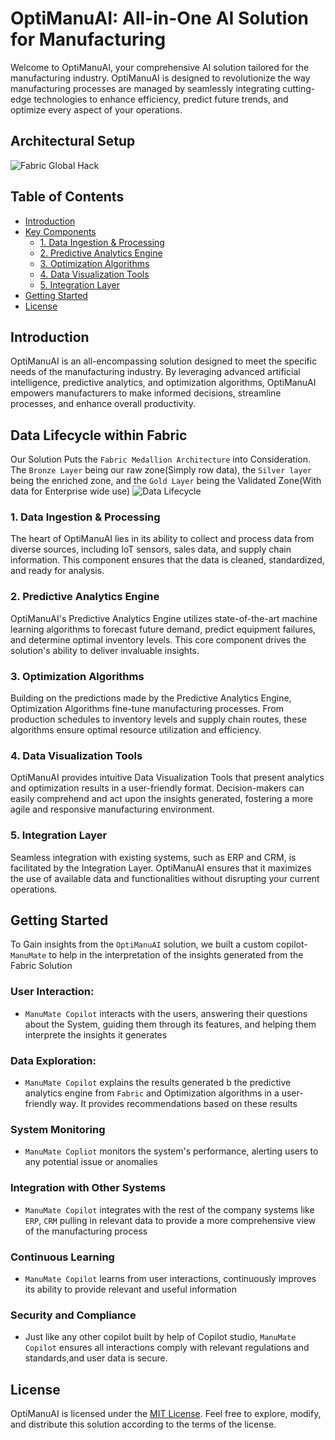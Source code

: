 # OptiManuAI: All-in-One AI Solution for Manufacturing

Welcome to OptiManuAI, your comprehensive AI solution tailored for the manufacturing industry. OptiManuAI is designed to revolutionize the way manufacturing processes are managed by seamlessly integrating cutting-edge technologies to enhance efficiency, predict future trends, and optimize every aspect of your operations.

## Architectural Setup
![Fabric Global Hack](https://github.com/AnthonyByansi/OptiManuAI/assets/101401469/9764a3a6-bab8-46d9-87cf-20a908aabc10)

## Table of Contents
- [Introduction](#introduction)
- [Key Components](#key-components)
  - [1. Data Ingestion & Processing](#data-ingestion--processing)
  - [2. Predictive Analytics Engine](#predictive-analytics-engine)
  - [3. Optimization Algorithms](#optimization-algorithms)
  - [4. Data Visualization Tools](#data-visualization-tools)
  - [5. Integration Layer](#integration-layer)
- [Getting Started](#getting-started)
- [License](#license)

## Introduction

OptiManuAI is an all-encompassing solution designed to meet the specific needs of the manufacturing industry. By leveraging advanced artificial intelligence, predictive analytics, and optimization algorithms, OptiManuAI empowers manufacturers to make informed decisions, streamline processes, and enhance overall productivity.

## Data Lifecycle within Fabric
Our Solution Puts the `Fabric Medallion Architecture` into Consideration. The `Bronze Layer` being our raw zone(Simply row data), the `Silver layer` being the enriched zone, and the `Gold Layer` being the Validated Zone(With data for Enterprise wide use)
![Data Lifecycle](https://github.com/AnthonyByansi/OptiManuAI/assets/101401469/4fdc5cd4-f4f9-4d6e-87a0-3fb26e4f53d5)



### 1. Data Ingestion & Processing

The heart of OptiManuAI lies in its ability to collect and process data from diverse sources, including IoT sensors, sales data, and supply chain information. This component ensures that the data is cleaned, standardized, and ready for analysis.

### 2. Predictive Analytics Engine

OptiManuAI's Predictive Analytics Engine utilizes state-of-the-art machine learning algorithms to forecast future demand, predict equipment failures, and determine optimal inventory levels. This core component drives the solution's ability to deliver invaluable insights.

### 3. Optimization Algorithms

Building on the predictions made by the Predictive Analytics Engine, Optimization Algorithms fine-tune manufacturing processes. From production schedules to inventory levels and supply chain routes, these algorithms ensure optimal resource utilization and efficiency.

### 4. Data Visualization Tools

OptiManuAI provides intuitive Data Visualization Tools that present analytics and optimization results in a user-friendly format. Decision-makers can easily comprehend and act upon the insights generated, fostering a more agile and responsive manufacturing environment.

### 5. Integration Layer

Seamless integration with existing systems, such as ERP and CRM, is facilitated by the Integration Layer. OptiManuAI ensures that it maximizes the use of available data and functionalities without disrupting your current operations.


## Getting Started
To Gain insights from the `OptiManuAI` solution, we built a custom copilot- `ManuMate` to help in the interpretation of the insights generated from the Fabric Solution

### User Interaction: 
- `ManuMate Copilot` interacts with the users, answering their questions about the System, guiding them through its features, and helping them interprete the insights it generates

### Data Exploration:
- `ManuMate Copilot` explains the results generated b the predictive analytics engine from `Fabric` and Optimization algorithms in a user-friendly way. It provides recommendations based on these results

### System Monitoring
- `ManuMate Copliot` monitors the system's performance, alerting users to any potential issue or anomalies

### Integration with Other Systems
- `ManuMate Copilot` integrates with the rest of the company systems like `ERP`, `CRM` pulling in relevant data to provide a more comprehensive view of the manufacturing process

### Continuous Learning
- `ManuMate Copilot` learns from user interactions, continuously improves its ability to provide relevant and useful information

### Security and Compliance
- Just like any other copilot built by help of Copilot studio, `ManuMate Copilot` ensures all interactions comply with relevant regulations and standards,and user data is secure.

## License

OptiManuAI is licensed under the [MIT License](./LICENSE). Feel free to explore, modify, and distribute this solution according to the terms of the license.
